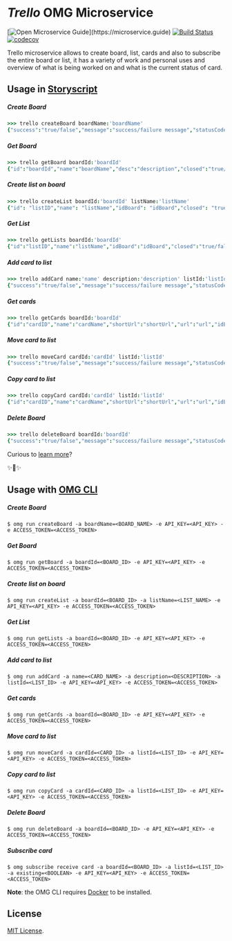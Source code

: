 # _Trello_ OMG Microservice

[![Open Microservice Guide](https://img.shields.io/badge/OMG%20Enabled-👍-green.svg?)](https://microservice.guide)
[![Build Status](https://travis-ci.com/heaptracetechnology/microservice-trello.svg?branch=master)](https://travis-ci.com/heaptracetechnology/microservice-trello)
[![codecov](https://codecov.io/gh/heaptracetechnology/microservice-trello/branch/master/graph/badge.svg)](https://codecov.io/gh/heaptracetechnology/microservice-trello)

Trello microservice allows to create board, list, cards and also to subscribe the entire board or list, it has a variety of work and personal uses and overview of what is being worked on and what is the current status of card.

## Usage in [Storyscript](https://storyscript.io/)

##### Create Board
```coffee
>>> trello createBoard boardName:'boardName'
{"success":"true/false","message":"success/failure message","statusCode":"statusCode"}
```
##### Get Board
```coffee
>>> trello getBoard boardId:'boardId'
{"id":"boardId","name":"boardName","desc":"description","closed":"true/false"}
```
##### Create list on board
```coffee
>>> trello createList boardId:'boardId' listName:'listName'
{"id": "listID","name": "listName","idBoard": "idBoard","closed": "true/false"}
```
##### Get List
```coffee
>>> trello getLists boardId:'boardId'
{"id":"listID","name":"listName","idBoard":"idBoard","closed":"true/false"}
```
##### Add card to list
```coffee
>>> trello addCard name:'name' description:'description' listId:'listId'
{"success":"true/false","message":"success/failure message","statusCode":"statusCode"}
```
##### Get cards
```coffee
>>> trello getCards boardId:'boardId'
{"id":"cardID","name":"cardName","shortUrl":"shortUrl","url":"url","idBoard":"idBoard","idList":"idList"}          
```
##### Move card to list
```coffee
>>> trello moveCard cardId:'cardId' listId:'listId'
{"success":"true/false","message":"success/failure message","statusCode":"statusCode"}
```
##### Copy card to list
```coffee
>>> trello copyCard cardId:'cardId' listId:'listId'
{"id":"cardID","name":"cardName","shortUrl":"shortUrl","url":"url","idBoard":"idBoard","idList":"idList"}
```
##### Delete Board
```coffee
>>> trello deleteBoard boardId:'boardId'
{"success":"true/false","message":"success/failure message","statusCode":"statusCode"}
```

Curious to [learn more](https://docs.storyscript.io/)?

✨🍰✨

## Usage with [OMG CLI](https://www.npmjs.com/package/omg)
##### Create Board
```shell
$ omg run createBoard -a boardName=<BOARD_NAME> -e API_KEY=<API_KEY> -e ACCESS_TOKEN=<ACCESS_TOKEN>
```
##### Get Board
```shell
$ omg run getBoard -a boardId=<BOARD_ID> -e API_KEY=<API_KEY> -e ACCESS_TOKEN=<ACCESS_TOKEN>
```
##### Create list on board
```shell
$ omg run createList -a boardId=<BOARD_ID> -a listName=<LIST_NAME> -e API_KEY=<API_KEY> -e ACCESS_TOKEN=<ACCESS_TOKEN>
```
##### Get List
```shell
$ omg run getLists -a boardId=<BOARD_ID> -e API_KEY=<API_KEY> -e ACCESS_TOKEN=<ACCESS_TOKEN>
```
##### Add card to list
```shell
$ omg run addCard -a name=<CARD_NAME> -a description=<DESCRIPTION> -a listId=<LIST_ID> -e API_KEY=<API_KEY> -e ACCESS_TOKEN=<ACCESS_TOKEN>
```
##### Get cards
```shell
$ omg run getCards -a boardId=<BOARD_ID> -e API_KEY=<API_KEY> -e ACCESS_TOKEN=<ACCESS_TOKEN>
```
##### Move card to list
```shell
$ omg run moveCard -a cardId=<CARD_ID> -a listId=<LIST_ID> -e API_KEY=<API_KEY> -e ACCESS_TOKEN=<ACCESS_TOKEN>
```
##### Copy card to list
```shell
$ omg run copyCard -a cardId=<CARD_ID> -a listId=<LIST_ID> -e API_KEY=<API_KEY> -e ACCESS_TOKEN=<ACCESS_TOKEN>
```
##### Delete Board
```shell
$ omg run deleteBoard -a boardId=<BOARD_ID> -e API_KEY=<API_KEY> -e ACCESS_TOKEN=<ACCESS_TOKEN>
```
##### Subscribe card
```shell
$ omg subscribe receive card -a boardId=<BOARD_ID> -a listId=<LIST_ID> -a existing=<BOOLEAN> -e API_KEY=<API_KEY> -e ACCESS_TOKEN=<ACCESS_TOKEN>
```

**Note**: the OMG CLI requires [Docker](https://docs.docker.com/install/) to be installed.

## License
[MIT License](https://github.com/HeaptraceTechnologyCollection/microservice-trello/blob/master/LICENSE).

